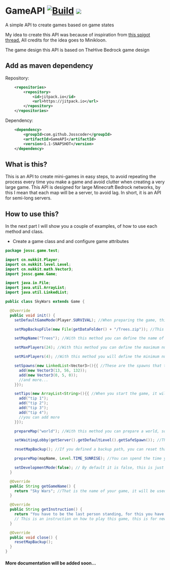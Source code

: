 # GameAPI [![Build](https://github.com/Josscoder/GameAPI/actions/workflows/build.yml/badge.svg)](https://github.com/Josscoder/GameAPI/actions/workflows/build.yml) [![](https://jitpack.io/v/Josscoder/GameAPI.svg)](https://jitpack.io/#Josscoder/GameAPI)
A simple API to create games based on game states

My idea to create this API was because of inspiration from [this spigot thread.](https://www.spigotmc.org/threads/organizing-your-minigame-code-using-fsmgasm.235786/)
All credits for the idea goes to Minikloon.

The game design this API is based on TheHive Bedrock game design

## Add as maven dependency
Repository:

```xml
	<repositories>
		<repository>
		    <id>jitpack.io</id>
		    <url>https://jitpack.io</url>
		</repository>
	</repositories>
```
Dependency:
```xml
	<dependency>
	    <groupId>com.github.Josscoder</groupId>
	    <artifactId>GameAPI</artifactId>
	    <version>1.1-SNAPSHOT</version>
	</dependency>
```

## What is this?

This is an API to create mini-games in easy steps, to avoid repeating the process every time you make a game and avoid clutter when creating a very large game. This API is designed for large Minecraft Bedrock networks, by this I mean that each map will be a server, to avoid lag.
In short, it is an API for semi-long servers.

## How to use this?

In the next part I will show you a couple of examples, of how to use each method and class.
 
- Create a game class and and configure game attributes

```java
package jossc.game.test;

import cn.nukkit.Player;
import cn.nukkit.level.Level;
import cn.nukkit.math.Vector3;
import jossc.game.Game;

import java.io.File;
import java.util.ArrayList;
import java.util.LinkedList;

public class SkyWars extends Game {

  @Override
  public void init() {
    setDefaultGameMode(Player.SURVIVAL); //When preparing the game, this is the game mode that will give the player

    setMapBackupFile(new File(getDataFolder() + "/Trees.zip")); //This is the path of the backup .zip file of your map, this is optional, but if you want to resetBackup later, you won't be able to do it because you don't have a defined path.

    setMapName("Trees"); //With this method you can define the name of the map

    setMaxPlayers(24); //With this method you can define the maximum number of players on this map

    setMinPlayers(4); //With this method you will define the minimum number of players to start the game

    setSpawns(new LinkedList<Vector3>(){{ //These are the spawns that the player will teleport to when the game is preparing
      add(new Vector3(13, 56, 132));
      add(new Vector3(0, 5, 0));
      //and more...
    }});

    setTips(new ArrayList<String>(){{ //When you start the game, it will give you a random tip of these that you have here
      add("tip 1");
      add("tip 2");
      add("tip 3");
      add("tip 4");
      //you can add more
    }});

    prepareMap("world"); //With this method you can prepare a world, so that it is playable, it will load the level, remove the storm, remove the rain, and change the time of the map to day

    setWaitingLobby(getServer().getDefaultLevel().getSafeSpawn()); //This will be the level or position to which the player will be sent to wait for others

    resetMapBackup(); //If you defined a backup path, you can reset that backup. I recommend using an async task or something like that when copying the file to reduce lag

    prepareMap(mapName, Level.TIME_SUNRISE); //You can spend the time you want me to put when preparing it

    setDevelopmentMode(false); // By default it is false, this is just an example
  }

  @Override
  public String getGameName() {
    return "Sky Wars"; //That is the name of your game, it will be used in scoreboards, bossbar, messages, etc.
  }

  @Override
  public String getInstruction() {
    return "You have to be the last person standing, for this you have to kill your opponents, you can equip yourself with the best loot you find in the chests and FIGHT!";
    // This is an instruction on how to play this game, this is for new players to orient themselves a bit, this is optional.
  }

  @Override
  public void close() {
    resetMapBackup();
  }
}

```

#### More documentation will be added soon...